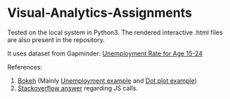 # Visual-Analytics-Assignments

Tested on the local system in Python3. 
The rendered interactive .html files are also present in the repository.

It uses dataset from Gapminder: <a href="https://docs.google.com/spreadsheets/d/1YAvGw1qkOJZIOiyOEXkQjtDlDX4EvtLOuLz73QYRoBE/pub">Unemployment Rate for Age 15-24</a>

References:
1) <a href="https://bokeh.pydata.org/en/latest/docs/user_guide.html">Bokeh</a> (Mainly <a href="https://bokeh.pydata.org/en/latest/docs/gallery/unemployment.html">Unemployment example</a> and <a href="https://bokeh.pydata.org/en/latest/docs/gallery/dot.html">Dot plot example</a>)
2) <a href="https://stackoverflow.com/questions/33465827/bokeh-python-use-callback-on-columndatasource-to-change-stacked-bar-chart-with">Stackoverflow answer</a> regarding JS calls.

